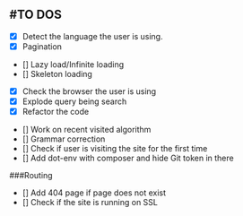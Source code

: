 #TO DOS
---

- [x] Detect the language the user is using.
- [x] Pagination
- [] Lazy load/Infinite loading
- [] Skeleton loading
- [x] Check the browser the user is using
- [x] Explode query being search
- [x] Refactor the code
- [] Work on recent visited algorithm
- [] Grammar correction
- [] Check if user is visiting the site for the first time
- [] Add dot-env with composer and hide Git token in there



###Routing
- [] Add 404 page if page does not exist
- [] Check if the site is running on SSL
